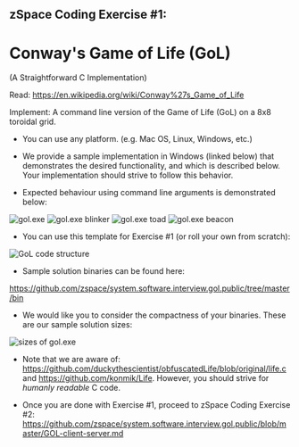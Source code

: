 ## zSpace Coding Exercise #1:

# Conway's Game of Life (GoL)
(A Straightforward C Implementation)

Read: https://en.wikipedia.org/wiki/Conway%27s_Game_of_Life

Implement: A command line version of the Game of Life (GoL) on a 8x8 toroidal grid.

* You can use any platform. (e.g. Mac OS, Linux, Windows, etc.)

* We provide a sample implementation in Windows (linked below) that demonstrates the desired functionality, and which is described below.  Your implementation should strive to follow this behavior.

* Expected behaviour using command line arguments is demonstrated below:

![gol.exe](https://raw.githubusercontent.com/zspace/system.software.interview.gol.public/master/gol.random.png)
![gol.exe blinker](https://raw.githubusercontent.com/zspace/system.software.interview.gol.public/master/gol.blinker.png)
![gol.exe toad](https://raw.githubusercontent.com/zspace/system.software.interview.gol.public/master/gol.toad.png)
![gol.exe beacon](https://raw.githubusercontent.com/zspace/system.software.interview.gol.public/master/gol.beacon.png)

* You can use this template for Exercise #1 (or roll your own from scratch):

![GoL code structure](https://github.com/zspace/system.software.interview.gol.public/blob/master/gol.c.fill-the-blanks.png)

* Sample solution binaries can be found here:

https://github.com/zspace/system.software.interview.gol.public/tree/master/bin

* We would like you to consider the compactness of your binaries. These are our sample solution sizes:

![sizes of gol.exe](https://raw.githubusercontent.com/zspace/system.software.interview.gol.public/master/gol.exe.size.png)

* Note that we are aware of: https://github.com/duckythescientist/obfuscatedLife/blob/original/life.c and https://github.com/konmik/Life. However, you should strive for *humanly* *readable* C code.

* Once you are done with Exercise #1, proceed to zSpace Coding Exercise #2:
https://github.com/zspace/system.software.interview.gol.public/blob/master/GOL-client-server.md

